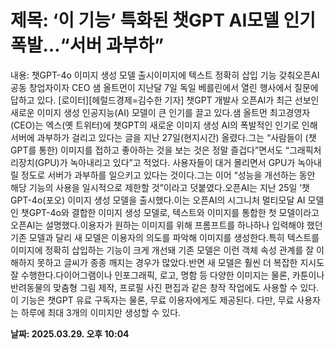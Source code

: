 # **제목: ‘이 기능’ 특화된 챗GPT AI모델 인기 폭발…“서버 과부하”**

  내용: 챗GPT-4o 이미지 생성 모델 출시이미지에 텍스트 정확히 삽입 기능 갖춰오픈AI 공동 창업자이자 CEO 샘 올트먼이 지난달 7일 독일 베를린에서 열린 행사에서 질문에 답하고 있다. [로이터][헤럴드경제=김수한 기자] 챗GPT 개발사 오픈AI가 최근 선보인 새로운 이미지 생성 인공지능(AI) 모델이 큰 인기를 끌고 있다.샘 올트먼 최고경영자(CEO)는 엑스(옛 트위터)에 챗GPT의 새로운 이미지 생성 AI의 폭발적인 인기로 인해 서버에 과부하가 걸리고 있다는 글을 지난 27일(현지시간) 올렸다.그는 “사람들이 (챗GPT를 통한) 이미지를 접하고 좋아하는 것을 보는 것은 정말 즐겁다”면서도 “그래픽처리장치(GPU)가 녹아내리고 있다”고 적었다. 사용자들이 대거 몰리면서 GPU가 녹아내릴 정도로 서버가 과부하를 일으키고 있다는 것이다.그는 이어 “성능을 개선하는 동안 해당 기능의 사용을 일시적으로 제한할 것”이라고 덧붙였다.오픈AI는 지난 25일 ‘챗GPT-4o(포오) 이미지 생성 모델을 출시했다.이는 오픈AI의 시그니처 멀티모달 AI 모델인 챗GPT-4o와 결합한 이미지 생성 모델로, 텍스트와 이미지를 통합한 첫 모델이라고 오픈AI는 설명했다.이용자가 원하는 이미지를 위해 프롬프트를 하나하나 입력해야 했던 기존 모델과 달리 새 모델은 이용자의 의도를 파악해 이미지를 생성한다.특히 텍스트를 이미지에 정확히 삽입하는 기능이 크게 개선돼 기존 모델은 이런 객체 속성 관계를 잘 이해하지 못하고 글씨가 종종 깨지는 경우가 많았다.반면 새 모델은 훨씬 더 복잡한 지시도 잘 수행한다.다이어그램이나 인포그래픽, 로고, 명함 등 다양한 이미지는 물론, 카툰이나 반려동물의 맞춤형 그림 제작, 프로필 사진 편집과 같은 창작 작업에도 사용할 수 있다.이 기능은 챗GPT 유료 구독자는 물론, 무료 이용자에게도 제공된다. 다만, 무료 사용자는 하루에 최대 3개의 이미지만 생성할 수 있다.

  **날짜: 2025.03.29. 오후 10:04**